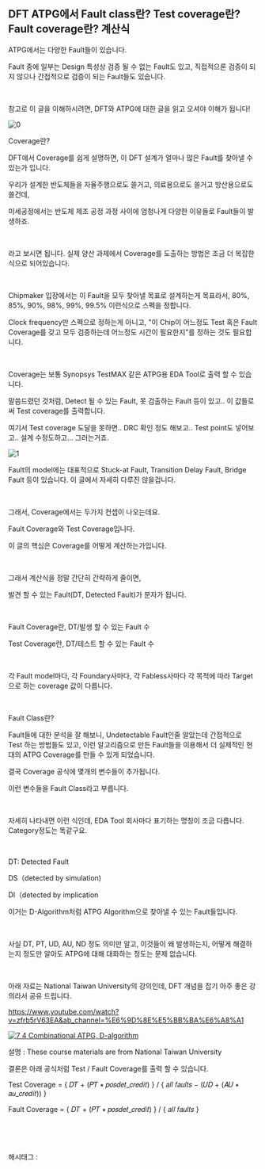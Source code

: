 ## DFT ATPG에서 Fault class란? Test coverage란? Fault coverage란? 계산식

ATPG에서는 다양한 Fault들이 있습니다.

Fault 중에 일부는 Design 특성상 검증 될 수 없는 Fault도 있고, 직접적으론 검증이 되지 않으나 간접적으로 검증이 되는 Fault들도 있습니다.

​

참고로 이 글을 이해하시려면, DFT와 ATPG에 대한 글을 읽고 오셔야 이해가 됩니다!

![0](/asset/img/223350462437/0.png)

Coverage란?

DFT에서 Coverage를 쉽게 설명하면, 이 DFT 설계가 얼마나 많은 Fault를 찾아낼 수 있는가 입니다.

우리가 설계한 반도체들을 자율주행으로도 쓸거고, 의료용으로도 쓸거고 방산용으로도 쓸건데,

미세공정에서는 반도체 제조 공정 과정 사이에 엄청나게 다양한 이유들로 Fault들이 발생하죠.

​

라고 보시면 됩니다. 실제 양산 과제에서 Coverage를 도출하는 방법은 조금 더 복잡한 식으로 되어있습니다.

​

Chipmaker 입장에서는 이 Fault을 모두 찾아낼 목표로 설계하는게 목표라서, 80%, 85%, 90%, 98%, 99%, 99.5% 이런식으로 스펙을 정합니다.

Clock frequency만 스펙으로 정하는게 아니고, "이 Chip이 어느정도 Test 혹은 Fault Coverage를 갖고 모두 검증하는데 어느정도 시간이 필요한지"를 정하는 것도 필요합니다.

​

Coverage는 보통 Synopsys TestMAX 같은 ATPG용 EDA Tool로 출력 할 수 있습니다.

말씀드렸던 것처럼, Detect 될 수 있는 Fault, 못 검출하는 Fault 등이 있고.. 이 값들로써 Test coverage를 출력합니다.

여기서 Test coverage 도달을 못하면.. DRC 확인 정도 해보고.. Test point도 넣어보고.. 설계 수정도하고... 그러는거죠.

![1](/asset/img/223350462437/1.png)

Fault의 model에는 대표적으로 Stuck-at Fault, Transition Delay Fault, Bridge Fault 등이 있습니다. 이 글에서 자세히 다루진 않을겁니다.

​

그래서, Coverage에서는 두가지 컨셉이 나오는데요.

Fault Coverage와 Test Coverage입니다.

이 글의 핵심은 Coverage를 어떻게 계산하는가입니다.

​

그래서 계산식을 정말 간단히 간략하게 줄이면,

발견 할 수 있는 Fault(DT, Detected Fault)가 분자가 됩니다.

​

Fault Coverage란, DT/발생 할 수 있는 Fault 수

Test Coverage란, DT/테스트 할 수 있는 Fault 수

​

각 Fault model마다, 각 Foundary사마다, 각 Fabless사마다 각 목적에 따라 Target으로 하는 coverage 값이 다릅니다.

​

Fault Class란?

Fault들에 대한 분석을 잘 해보니, Undetectable Fault인줄 알았는데 간접적으로 Test 하는 방법들도 있고, 이런 알고리즘으로 만든 Fault들을 이용해서 더 실제적인 현대의 ATPG Coverage를 만들 수 있게 되었습니다.

결국 Coverage 공식에 몇개의 변수들이 추가됩니다.

이런 변수들을 Fault Class라고 부릅니다.

​

자세히 나타내면 이런 식인데, EDA Tool 회사마다 표기하는 명칭이 조금 다릅니다. Category정도는 똑같구요.

​

DT: Detected Fault

DS（detected by simulation)

DI（detected by implication

이거는 D-Algorithm처럼 ATPG Algorithm으로 찾아낼 수 있는 Fault들입니다.

​

사실 DT, PT, UD, AU, ND 정도 의미만 알고, 이것들이 왜 발생하는지, 어떻게 해결하는지 정도만 알아도 ATPG에 대해 대화하는 정도는 문제 없습니다.

​

아래 자료는 National Taiwan University의 강의인데, DFT 개념을 잡기 아주 좋은 강의라서 공유 드립니다.

https://www.youtube.com/watch?v=zfrb5rV63EA&ab_channel=%E6%9D%8E%E5%BB%BA%E6%A8%A1

[![7 4 Combinational ATPG, D-algorithm](https://i.ytimg.com/vi/zfrb5rV63EA/hqdefault.jpg)](https://www.youtube.com/watch?v=zfrb5rV63EA&ab_channel=%E6%9D%8E%E5%BB%BA%E6%A8%A1)

설명 : These course materials are from National Taiwan University

결론은 아래 공식처럼 Test / Fault Coverage를 출력 할 수 있습니다.

Test Coverage = { 𝐷𝑇 + (𝑃𝑇 ∗ 𝑝𝑜𝑠𝑑𝑒𝑡_𝑐𝑟𝑒𝑑𝑖𝑡) } / { 𝑎𝑙𝑙 𝑓𝑎𝑢𝑙𝑡𝑠 − (𝑈𝐷 + (𝐴𝑈 ∗ 𝑎𝑢_𝑐𝑟𝑒𝑑𝑖𝑡)) }

Fault Coverage = { 𝐷𝑇 + (𝑃𝑇 ∗ 𝑝𝑜𝑠𝑑𝑒𝑡_𝑐𝑟𝑒𝑑𝑖𝑡) } / { 𝑎𝑙𝑙 𝑓𝑎𝑢𝑙𝑡𝑠 }

​

​

 해시태그 : 